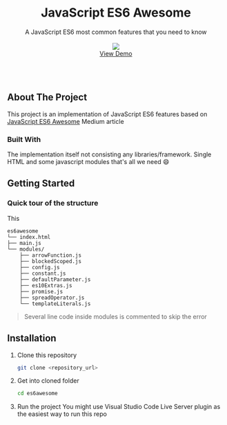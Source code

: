 <div align="center">
  <h1 align="center">JavaScript ES6 Awesome</h1>
  <p align="center">
    A JavaScript ES6 most common features that you need to know
    <br /><br />
    <img src="https://miro.medium.com/max/700/1*IE1plVXAow4YznSxbwEnag.png">
    <br />
    <a href="https://es6awesome.netlify.app/">View Demo</a>
    <br /><br /><br /><br />
  </p>
</div>


## About The Project
This project is an implementation of JavaScript ES6 features based on [JavaScript ES6 Awesome](https://ardodeardo.medium.com/javascript-es6-awesome-62df9082076) Medium article

### Built With
The implementation itself not consisting any libraries/framework. Single HTML and some javascript modules that's all we need :smile:


## Getting Started

### Quick tour of the structure
This 

```
es6awesome
└── index.html
├── main.js
└── modules/
	├── arrowFunction.js
	├── blockedScoped.js
	├── config.js
	├── constant.js
	├── defaultParameter.js
	├── es10Extras.js
	├── promise.js
	├── spreadOperator.js
	└── templateLiterals.js
```

>Several line code inside modules is commented to skip the error

## Installation

1. Clone this repository
	```sh
	git clone <repository_url>	
	```
2. Get into cloned folder
	```sh
	cd es6awesome
	```
3. Run the project
    You might use Visual Studio Code Live Server plugin as the easiest way to run this repo 

